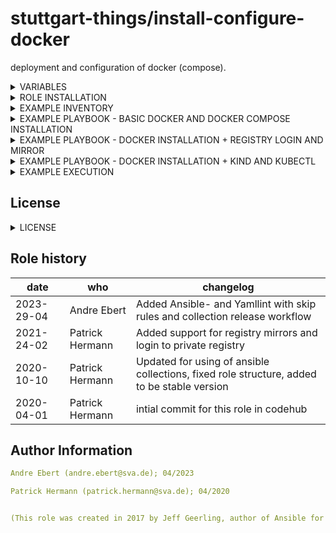 stuttgart-things/install-configure-docker
=========================================

deployment and configuration of docker (compose).

<details><summary>VARIABLES</summary>

* `set_proxy` - Set on true to generate http-proxy.conf (default:false)
* `add_registry_mirrors` - Set on true to Configure daemon.json (default:false)
* `login_into_private_registry` - Set on true to install python packages and to log into a private registry (default:false)
* `install_kind` - Set on true to install Kind and Kubectl (default:false)
* `docker_install_compose` - Set on true/false to (not) install docker compose

</details>

<details><summary>ROLE INSTALLATION</summary>

installs role and all of it's dependencies w/:

```bash
cat <<EOF > /tmp/requirements.yaml
---
roles:
- src: https://github.com/stuttgart-things/install-configure-docker.git
  scm: git
- src: https://github.com/stuttgart-things/install-requirements.git
  scm: git

collections:
- name: community.general
  version: 7.0.1
- name: community.docker
  version: 3.4.8
EOF

ansible-galaxy install -r /tmp/requirements.yaml --force
ansible-galaxy collection install -r /tmp/requirements.yaml --force
rm -rf /tmp/requirements.yaml
```

</details>

<details><summary>EXAMPLE INVENTORY</summary>

```bash
cat <<EOF > inventory
[appserver]
1.2.3.4 ansible_user=sthings
EOF
```

</details>

<details><summary>EXAMPLE PLAYBOOK - BASIC DOCKER AND DOCKER COMPOSE INSTALLATION</summary>

```yaml
cat <<EOF > install-configure-docker.yaml
---
- hosts: "{{ target_host | default('all') }}"
  become: true
  
  vars:
    docker_install_compose: true
    docker_version: '' # leave empty for latest version or set e.g. '=5:23.0.6-1~ubuntu.23.04~lunar'

  roles:
    - install-configure-docker
EOF
```

</details>

<details><summary>EXAMPLE PLAYBOOK - DOCKER INSTALLATION + REGISTRY LOGIN AND MIRROR</summary>

```yaml
cat <<EOF > install-configure-docker.yaml
---
- hosts: "{{ target_host | default('all') }}"
  become: true

  vars:
    docker_install_compose: true 
    docker_version: '' # leave empty for latest version or set e.g. '=5:23.0.6-1~ubuntu.23.04~lunar'

    add_registry_mirrors: true
    registry_mirrors:
      - https://harbor.tiab.labda.sva.de
      - https://harbor.labul.sva.de

    vault_url: "{{ lookup('env','VAULT_URL') }}"
    vault_token: "{{ lookup('env','VAULT_TOKEN') }}"

    login_into_private_registry: true
    private_registry_url: "{{ lookup('community.hashi_vault.hashi_vault', 'secret=harbor/data/harbor validate_certs=false token={{vault_token}} url={{vault_url}}')['url'] }}"
    private_registry_user: "{{ lookup('community.hashi_vault.hashi_vault', 'secret=harbor/data/harbor validate_certs=false token={{vault_token}} url={{vault_url}}')['user'] }}"
    private_registry_password: "{{ lookup('community.hashi_vault.hashi_vault', 'secret=harbor/data/harbor validate_certs=false token={{vault_token}} url={{vault_url}}')['password'] }}"

  roles:
    - install-configure-docker
EOF
```

</details>

<details><summary>EXAMPLE PLAYBOOK - DOCKER INSTALLATION + KIND AND KUBECTL</summary>

```yaml
cat <<EOF > install-configure-docker.yaml
---
- hosts: "{{ target_host | default('all') }}"
  become: true

  vars:
    docker_install_compose: true 
    docker_version: '' # leave empty for latest version or set e.g. '=5:23.0.6-1~ubuntu.23.04~lunar'

    install_kind: false
    kind_version: 0.20.0
    kind_url: "https://github.com/kubernetes-sigs/kind/releases/download/v{{ kind_version }}/kind-linux-amd64"
    kind_cluster_name: kind1
    kubectl_version: 1.27.3
    kind_api_port: 6443
    kind_server: 127.0.0.1

    bin:
      kubectl:
        bin_name: kubectl
        bin_version: "{{ kubectl_version }}"
        source_url: "https://dl.k8s.io/v{{ kubectl_version }}/kubernetes-client-linux-amd64.tar.gz"
        bin_to_copy: "kubernetes/client/bin/kubectl"
        bin_dir: /usr/bin/
        to_remove: kubernetes
        check_bin_version_before_installing: true
      kind:
        bin_name: "kind"
        bin_version: "{{ kind_version }}"
        source_url: "https://github.com/kubernetes-sigs/kind/releases/download/v{{ kind_version }}/kind-linux-amd64"
        bin_to_copy: kind-linux-amd64
        bin_dir: /usr/bin/
        to_remove: kind-linux-amd64
        check_bin_version_before_installing: true
EOF
```

</details>

<details><summary>EXAMPLE EXECUTION</summary>

```bash
ansible-playbook -i inventory install-configure-docker.yaml -vv
```

</details>

## License
<details><summary>LICENSE</summary>

Copyright 2020 patrick hermann.

Licensed under the Apache License, Version 2.0 (the "License");
you may not use this file except in compliance with the License.
You may obtain a copy of the License at

    http://www.apache.org/licenses/LICENSE-2.0

Unless required by applicable law or agreed to in writing, software
distributed under the License is distributed on an "AS IS" BASIS,
WITHOUT WARRANTIES OR CONDITIONS OF ANY KIND, either express or implied.
See the License for the specific language governing permissions and
limitations under the License.
</details>

Role history
----------------
| date  | who | changelog |
|---|---|---|
|2023-29-04   | Andre Ebert | Added Ansible- and Yamllint with skip rules and collection release workflow
|2021-24-02   | Patrick Hermann | Added support for registry mirrors and login to private registry
|2020-10-10   | Patrick Hermann | Updated for using of ansible collections, fixed role structure, added to be stable version
|2020-04-01  | Patrick Hermann | intial commit for this role in codehub

Author Information
------------------

```yaml
Andre Ebert (andre.ebert@sva.de); 04/2023

Patrick Hermann (patrick.hermann@sva.de); 04/2020


(This role was created in 2017 by Jeff Geerling, author of Ansible for DevOps - adopted to be used in multiple stuttgart-things projects by Patrick Hermann in 2020.)
```
